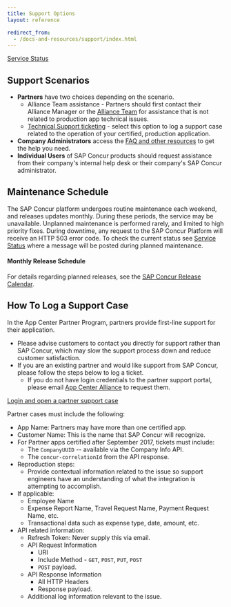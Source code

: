 ```yaml
---
title: Support Options
layout: reference

redirect_from:
  - /docs-and-resources/support/index.html
---
```


[Service Status](https://open.concur.com)

## Support Scenarios

* **Partners** have two choices depending on the scenario.
  * Alliance Team assistance - Partners should first contact their Alliance Manager or the [Alliance Team](mailto:concur_AppCenterAlliance@sap.com) for assistance that is not related to production app technical issues.
  * [Technical Support ticketing](#log-a-support-case) - select this option to log a support case related to the operation of your certified, production application.
* **Company Administrators** access the [FAQ and other resources](https://www.concur.com/en-us/support) to get the help you need.
* **Individual Users** of SAP Concur products should request assistance from their company's internal help desk or their company's SAP Concur administrator.

## Maintenance Schedule

The SAP Concur platform undergoes routine maintenance each weekend, and releases updates monthly. During these periods, the service may be unavailable. Unplanned maintenance is performed rarely, and limited to high priority fixes. During downtime, any request to the SAP Concur Platform will receive an HTTP 503 error code. To check the current status see [Service Status](https://open.concur.com) where a message will be posted during planned maintenance.

#### Monthly Release Schedule

For details regarding planned releases, see the [SAP Concur Release Calendar](https://www.concurtraining.com/customers/tech_pubs/ReleaseCalendar/_ReleaseCalendar_client.htm).

## <a name="log-a-support-case"></a>How To Log a Support Case

In the App Center Partner Program, partners provide first-line support for their application.

* Please advise customers to contact you directly for support rather than SAP Concur, which may slow the support process down and reduce customer satisfaction.
* If you are an existing partner and would like support from SAP Concur, please follow the steps below to log a ticket.
  * If you do not have login credentials to the partner support portal, please email [App Center Alliance](mailto:concur_appcenteralliance@sap.com?Subject=Support%20Portal%20Credentials) to request them.

[Login and open a partner support case](https://sapconcur.my.salesforce.com/secur/login_portal.jsp?orgId=00D600000007Dq3&portalId=06060000000PrEi)

Partner cases must include the following:

* App Name: Partners may have more than one certified app.
* Customer Name: This is the name that SAP Concur will recognize.
* For Partner apps certified after September 2017, tickets must include:
  * The `CompanyUUID` -- available via the Company Info API.
  * The `concur-correlationId` from the API response.
* Reproduction steps:
  * Provide contextual information related to the issue so support engineers have an understanding of what the integration is attempting to accomplish.
* If applicable:
  * Employee Name
  * Expense Report Name, Travel Request Name, Payment Request Name, etc.
  * Transactional data such as expense type, date, amount, etc.
* API related information:
  * Refresh Token: Never supply this via email.
  * API Request Information
    * URI
    * Include Method - `GET`, `POST`, `PUT`, `POST`
    * `POST` payload.
  * API Response Information
    * All HTTP Headers
    * Response payload.
  * Additional log information relevant to the issue.
